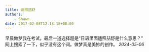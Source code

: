 ```yaml
---
title: 适照喆舒
authors:
    - Shawn
date: 2017-02-08T12:18:18+08:00
---
```


早晨做梦我在考试，最后一道选择题是“日语里面适照喆舒是什么意思？”  
网上搜索了一下，似乎没有这个词。做梦真是美妙的创作。
*2024-05-06*